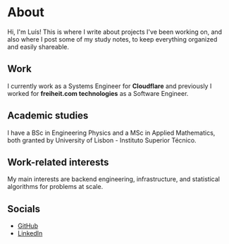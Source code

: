 # About


Hi, I'm Luís! This is where I write about projects I've been working on, and also where I post some of my study notes, to keep everything organized and easily shareable.

## Work

I currently work as a Systems Engineer for **Cloudflare** and previously I worked for **freiheit.com technologies** as a Software Engineer.

## Academic studies

I have a BSc in Engineering Physics and a MSc in Applied Mathematics, both granted by University of Lisbon - Instituto Superior Técnico.

## Work-related interests

My main interests are backend engineering, infrastructure, and statistical algorithms for problems at scale.

## Socials

* [GitHub](https://github.com/ornlu-is)
* [LinkedIn](https://www.linkedin.com/in/ra1ndeer)
